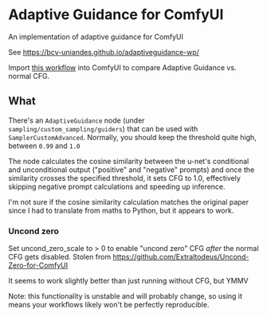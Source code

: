 # Adaptive Guidance for ComfyUI

An implementation of adaptive guidance for ComfyUI

See https://bcv-uniandes.github.io/adaptiveguidance-wp/

Import [this workflow](workflows/AGExample.json?raw=1) into ComfyUI to compare Adaptive Guidance vs. normal CFG.

## What

There's an `AdaptiveGuidance` node (under `sampling/custom_sampling/guiders`) that can be used with `SamplerCustomAdvanced`. Normally, you should keep the threshold quite high, between `0.99` and `1.0`

The node calculates the cosine similarity between the u-net's conditional and unconditional output ("positive" and "negative" prompts) and once the similarity crosses the specified threshold, it sets CFG to 1.0, effectively skipping negative prompt calculations and speeding up inference.

I'm not sure if the cosine similarity calculation matches the original paper since I had to translate from maths to Python, but it appears to work.

### Uncond zero

Set uncond_zero_scale to > 0 to enable "uncond zero" CFG *after* the normal CFG gets disabled. Stolen from https://github.com/Extraltodeus/Uncond-Zero-for-ComfyUI

It seems to work slightly better than just running without CFG, but YMMV

Note: this functionality is unstable and will probably change, so using it means your workflows likely won't be perfectly reproducible.
